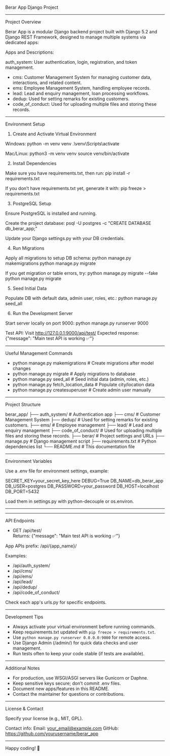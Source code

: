Berar App Django Project

------------------------

Project Overview

Berar App is a modular Django backend project built with Django 5.2 and Django REST Framework,
designed to manage multiple systems via dedicated apps:

Apps and Descriptions:

 auth_system: User authentication, login, registration, and token management.
- cms: Customer Management System for managing customer data, interactions, and related content.
- ems: Employee Management System, handling employee records.
- lead: Lead and enquiry management, loan processing workflows.
- dedup: Used for setting remarks for existing customers. 
- code_of_conduct: Used for uploading multiple files and storing these records.

------------------------

Environment Setup

1. Create and Activate Virtual Environment

Windows:
  python -m venv venv
  .\venv\Scripts\activate

Mac/Linux:
  python3 -m venv venv
  source venv/bin/activate

2. Install Dependencies

Make sure you have requirements.txt, then run:
  pip install -r requirements.txt

If you don’t have requirements.txt yet, generate it with:
  pip freeze > requirements.txt

3. PostgreSQL Setup

Ensure PostgreSQL is installed and running.

Create the project database:
  psql -U postgres -c "CREATE DATABASE db_berar_app;"

Update your Django settings.py with your DB credentials.

4. Run Migrations

Apply all migrations to setup DB schema:
  python manage.py makemigrations
  python manage.py migrate

If you get migration or table errors, try:
  python manage.py migrate --fake
  python manage.py migrate

5. Seed Initial Data

Populate DB with default data, admin user, roles, etc.:
  python manage.py seed_all

6. Run the Development Server

Start server locally on port 9000:
  python manage.py runserver 9000

Test API:
  Visit http://127.0.0.1:9000/api/test/
  Expected response:
    {"message": "Main test API is working ✅"}

------------------------

Useful Management Commands

- python manage.py makemigrations    # Create migrations after model changes
- python manage.py migrate           # Apply migrations to database
- python manage.py seed_all          # Seed initial data (admin, roles, etc.)
- python manage.py fetch_location_data  # Populate city/location data
- python manage.py createsuperuser  # Create admin user manually

------------------------

Project Structure

berar_app/
├── auth_system/         # Authentication app
├── cms/                 # Customer Management System
├── dedup/               # Used for setting remarks for existing customers.
├── ems/                 # Employee management
├── lead/                # Lead and enquiry management
├── code_of_conduct/     # Used for uploading multiple files and storing these records.
├── berar/               # Project settings and URLs
├── manage.py            # Django management script
├── requirements.txt     # Python dependencies list
└── README.md            # This documentation file

------------------------

Environment Variables

Use a .env file for environment settings, example:

SECRET_KEY=your_secret_key_here
DEBUG=True
DB_NAME=db_berar_app
DB_USER=postgres
DB_PASSWORD=your_password
DB_HOST=localhost
DB_PORT=5432

Load them in settings.py with python-decouple or os.environ.

------------------------



------------------------

API Endpoints

- GET /api/test/  
  Returns: {"message": "Main test API is working ✅"}

App APIs prefix: /api/{app_name}/

Examples:
- /api/auth_system/
- /api/cms/
- /api/ems/
- /api/lead/
- /api/dedup/
- /api/code_of_conduct/

Check each app's urls.py for specific endpoints.

------------------------

Development Tips

- Always activate your virtual environment before running commands.
- Keep requirements.txt updated with `pip freeze > requirements.txt`.
- Use `python manage.py runserver 0.0.0.0:9000` for remote access.
- Use Django Admin (/admin/) for quick data checks and user management.
- Run tests often to keep your code stable (if tests are available).

------------------------

Additional Notes

- For production, use WSGI/ASGI servers like Gunicorn or Daphne.
- Keep sensitive keys secure; don’t commit .env files.
- Document new apps/features in this README.
- Contact the maintainer for questions or contributions.

------------------------

License & Contact

Specify your license (e.g., MIT, GPL).

Contact info:
Email: your_email@example.com
GitHub: https://github.com/yourusername/berar_app

------------------------

Happy coding! 🚀
